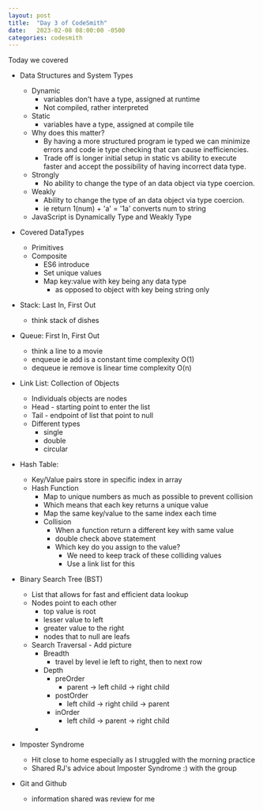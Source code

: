 ```yaml
---
layout: post
title:  "Day 3 of CodeSmith"
date:   2023-02-08 08:00:00 -0500
categories: codesmith
---
```


Today we covered
- Data Structures and System Types
  - Dynamic
    - variables don't have a type, assigned at runtime
    - Not compiled, rather interpreted
  - Static
    - variables have a type, assigned at compile tile
  - Why does this matter?
    - By having a more structured program ie typed we can minimize errors and code ie type checking that can cause inefficiencies.
    - Trade off is longer initial setup in static vs ability to execute faster and accept the possibility of having incorrect data type.
  - Strongly
    - No ability to change the type of an data object via type coercion.
  - Weakly
    - Ability to change the type of an data object via type coercion.
    - ie return 1(num) + 'a' = '1a' converts num to string
  - JavaScript is Dynamically Type and Weakly Type

- Covered DataTypes
  - Primitives
  - Composite
    - ES6 introduce
    - Set unique values
    - Map key:value with key being any data type
      - as opposed to object with key being string only

- Stack: Last In, First Out
  - think stack of dishes
- Queue: First In, First Out
  - think a line to a movie
  - enqueue ie add is a constant time complexity O(1)
  - dequeue ie remove is linear time complexity O(n)
- Link List: Collection of Objects
  - Individuals objects are nodes
  - Head - starting point to enter the list
  - Tail - endpoint of list that point to null
  - Different types
    - single
    - double
    - circular
- Hash Table:
  - Key/Value pairs store in specific index in array
  - Hash Function
    - Map to unique numbers as much as possible to prevent collision
    - Which means that each key returns a unique value
    - Map the same key/value to the same index each time
    - Collision
      - When a function return a different key with same value
      - double check above statement
      - Which key do you assign to the value?
        - We need to keep track of these colliding values
        - Use a link list for this
- Binary Search Tree (BST)
  - List that allows for fast and efficient data lookup
  - Nodes point to each other
    - top value is root
    - lesser value to left
    - greater value to the right
    - nodes that to null are leafs
  - Search Traversal - Add picture
    - Breadth
      - travel by level ie left to right, then to next row
    - Depth
      - preOrder
        - parent → left child → right child
      - postOrder
        - left child → right child → parent
      - inOrder
        - left child → parent → right child
    -

- Imposter Syndrome
  - Hit close to home especially as I struggled with the morning practice
  - Shared RJ's advice about Imposter Syndrome :) with the group
- Git and Github
  - information shared was review for me
